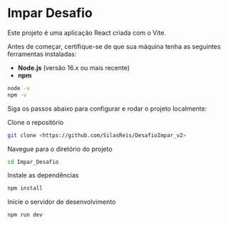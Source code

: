 # Impar Desafio

Este projeto é uma aplicação React criada com o Vite.


Antes de começar, certifique-se de que sua máquina tenha as seguintes ferramentas instaladas:

- **Node.js** (versão 16.x ou mais recente)
- **npm** 


```bash
node -v
npm -v
```

Siga os passos abaixo para configurar e rodar o projeto localmente:

Clone o repositório

```bash
git clone <https://github.com/SilasReis/DesafioImpar_v2>
```

Navegue para o diretório do projeto

```bash
cd Impar_Desafio
```

Instale as dependências

```bash
npm install
```

Inicie o servidor de desenvolvimento

```bash
npm run dev
```




